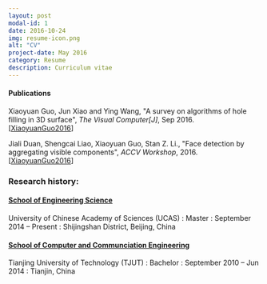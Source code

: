 ```yaml
---
layout: post
modal-id: 1
date: 2016-10-24
img: resume-icon.png
alt: "CV"
project-date: May 2016
category: Resume
description: Curriculum vitae
---
```


#### Publications

Xiaoyuan Guo, Jun Xiao and  Ying Wang, "A survey on algorithms of hole filling  in 3D surface", <i>The Visual Computer[J]</i>, Sep 2016. [<a href="A Survey on Algorithms of Hole Filling in 3D Surface Reconstruction.pdf">XiaoyuanGuo2016</a>]

Jiali Duan, Shengcai Liao, Xiaoyuan Guo, Stan Z. Li., "Face detection by aggregating visible components", <i>ACCV Workshop</i>, 2016. [<a href="accv2016finalpaper.pdf">XiaoyuanGuo2016</a>]


### Research history:

#### <a href="http://ceit.ucas.ac.cn/" target="_blank">School of Engineering Science</a>
 University of Chinese Academy of Sciences (UCAS)
: Master
: September 2014 – Present
: Shijingshan District, Beijing, China



#### <a href="http://cs.tjut.edu.cn/" target="_blank">School of Computer and Communciation Engineering</a>
Tianjing University of Technology (TJUT)
: Bachelor
: September 2010 – Jun 2014
: Tianjin, China



